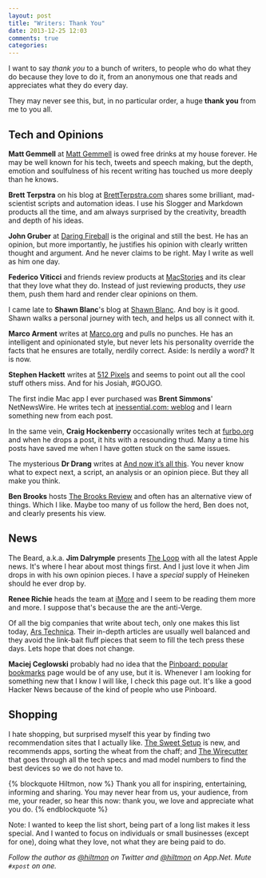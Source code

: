 ```yaml
---
layout: post
title: "Writers: Thank You"
date: 2013-12-25 12:03
comments: true
categories: 
---
```


I want to say *thank you* to a bunch of writers, to people who do what they do because they love to do it, from an anonymous one that reads and appreciates what they do every day.

They may never see this, but, in no particular order, a huge **thank you** from me to you all. 

## Tech and Opinions

**Matt Gemmell** at [Matt Gemmell](http://mattgemmell.com/) is owed free drinks at my house forever. He may be well known for his tech, tweets and speech making, but the depth, emotion and soulfulness of his recent writing has touched us more deeply than he knows.

**Brett Terpstra** on his blog at [BrettTerpstra.com](http://brettterpstra.com/) shares some  brilliant, mad-scientist scripts and automation ideas. I use his Slogger and Markdown products all the time, and am always surprised by the creativity, breadth and depth of his ideas.

**John Gruber** at [Daring Fireball](http://daringfireball.net/) is the original and still the best. He has an opinion, but more importantly, he justifies his opinion with clearly written thought and argument. And he never claims to be right. May I write as well as him one day.

**Federico Viticci** and friends review products at [MacStories](http://www.macstories.net/) and its clear that they love what they do. Instead of just reviewing products, they *use* them, push them hard and render clear opinions on them.

I came late to **Shawn Blanc**'s blog at [Shawn Blanc](http://shawnblanc.net/). And boy is it good. Shawn walks a personal journey with tech, and helps us all connect with it.

**Marco Arment** writes at [Marco.org](http://www.marco.org/) and pulls no punches. He has an intelligent and opinionated style, but never lets his personality override the facts that he ensures are totally, nerdily correct. <span class="light">Aside: Is nerdily a word? It is now.</span>

**Stephen Hackett** writes at [512 Pixels](http://512pixels.net/) and seems to point out all the cool stuff others miss. And for his Josiah, #GOJGO.

The first indie Mac app I ever purchased was **Brent Simmons**' NetNewsWire. He writes tech at  [inessential.com: weblog](http://inessential.com/) and I learn something new from each post.

In the same vein, **Craig Hockenberry** occasionally writes tech at [furbo.org](http://furbo.org/) and when he drops a post, it hits with a resounding thud. Many a time his posts have saved me when I have gotten stuck on the same issues.

The mysterious **Dr Drang** writes at [And now it’s all this](http://www.leancrew.com/all-this/). You never know what to expect next, a script, an analysis or an opinion piece. But they all make you think.

**Ben Brooks** hosts [The Brooks Review](http://brooksreview.net/) and often has an alternative view of things. Which I like. Maybe too many of us follow the herd, Ben does not, and clearly presents his view.

## News

The Beard, a.k.a. **Jim Dalrymple** presents [The Loop](http://www.loopinsight.com/) with all the latest Apple news. It's where I hear about most things first. And I just love it when Jim drops in with his own opinion pieces. I have a *special* supply of Heineken should he ever drop by.

**Renee Richie** heads the team at [iMore](http://www.imore.com/) and I seem to be reading them more and more. I suppose that's because the are the anti-Verge.

Of all the big companies that write about tech, only one makes this list today, [Ars Technica](http://arstechnica.com/). Their in-depth articles are usually well balanced and they avoid the link-bait fluff pieces that seem to fill the tech press these days. Lets hope that does not change.

**Maciej Ceglowski** probably had no idea that the [Pinboard: popular bookmarks](https://pinboard.in/popular) page would be of any use, but it is. Whenever I am looking for something new that I know I will like, I check this page out. It's like a good Hacker News because of the kind of people who use Pinboard.

## Shopping

I hate shopping, but surprised myself this year by finding two recommendation sites that I actually like. [The Sweet Setup](http://thesweetsetup.com/) is new, and recommends apps, sorting the wheat from the chaff; and [The Wirecutter](http://thewirecutter.com/) that goes through all the tech specs and mad model numbers to find the best devices so we do not have to.

{% blockquote Hiltmon, now %}
Thank you all for inspiring, entertaining, informing and sharing. You may never hear from us, your audience, from me, your reader, so hear this now: thank you, we love and appreciate what you do.
{% endblockquote %}

<span class="light">Note: I wanted to keep the list short, being part of a long list makes it less special. And I wanted to focus on individuals or small businesses (except for one), doing what they love, not what they are being paid to do.</span>

*Follow the author as [@hiltmon](http://https://twitter.com/hiltmon) on Twitter and [@hiltmon](http://alpha.app.net/hiltmon) on App.Net. Mute `#xpost` on one.*
